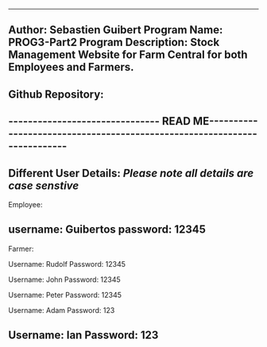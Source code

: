 ----------------------------------------------------------------------------------------------------------------
Author:                         Sebastien Guibert
Program Name:                   PROG3-Part2
Program Description:            Stock Management Website for Farm Central for both Employees and Farmers.
----------------------------------------------------------------------------------------------------------------
Github Repository: 
----------------------------------------------------------------------------------------------------------------
------------------------------- READ ME-------------------------------------------------------------------------
---------------------------------------------------------------------------------------------------------------- 
Different User Details: *Please note all details are case senstive*
----------------------------------------------------------------------------------------------------------------
Employee:

username: Guibertos
password: 12345
----------------------------------------------------------------------------------------------------------------
Farmer:

Username: Rudolf
Password: 12345

Username: John
Password: 12345

Username: Peter
Password: 12345

Username: Adam
Password: 123

Username: Ian
Password: 123
-----------------------------------------------------------------------------------------------------------------
